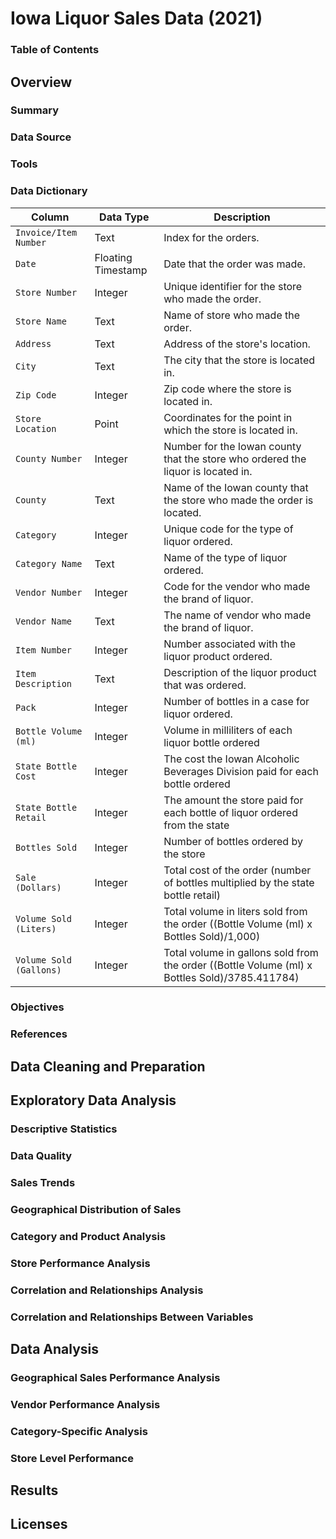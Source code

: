 # Iowa Liquor Sales Data (2021)
### Table of Contents


## Overview
### Summary
### Data Source
### Tools

### Data Dictionary
| Column       | Data Type       | Description                                                                      |
|-------------------|-------------|-----------------------------------------------------------------------------|
| `Invoice/Item Number`      | Text     | Index for the orders.                        |
| `Date`    | 	Floating Timestamp | Date that the order was made.     |
| `Store Number`      | Integer     | Unique identifier for the store who made the order.                |
| `Store Name`      | Text     | Name of store who made the order.                   |
| `Address`      | Text     | Address of the store's location.  |
| `City`   | Text   | The city that the store is located in.|
| `Zip Code` | Integer     | Zip code where the store is located in.           |
| `Store Location`      | Point     | Coordinates for the point in which the store is located in.|
| `County Number`      | Integer     | Number for the Iowan county that the store who ordered the liquor is located in.|
| `County`      | Text     | Name of the Iowan county that the store who made the order is located. |
| `Category`      | Integer     | Unique code for the type of liquor ordered.  |
| `Category Name`      | Text     | Name of the type of liquor ordered. |
| `Vendor Number`      | Integer     | Code for the vendor who made the brand of liquor.   |
| `Vendor Name`      | Text     | The name of vendor who made the brand of liquor.  |
| `Item Number`      | Integer     | Number associated with the liquor product ordered.  |
| `Item Description`      | Text     | Description of the liquor product that was ordered.   |
| `Pack`      | Integer     | Number of bottles in a case for liquor ordered.   |
| `Bottle Volume (ml)`      | Integer     |Volume in milliliters of each liquor bottle ordered   |
| `State Bottle Cost`      | Integer     | The cost the Iowan Alcoholic Beverages Division paid for each bottle ordered |
| `State Bottle Retail`      | Integer     | The amount the store paid for each bottle of liquor ordered from the state   |
| `Bottles Sold`      | Integer     | Number of bottles ordered by the store   |
| `Sale (Dollars)`      | Integer     | Total cost of the order (number of bottles multiplied by the state bottle retail)  |
| `Volume Sold (Liters)`      | Integer     |Total volume in liters sold from the order  ((Bottle Volume (ml) x Bottles Sold)/1,000)   |
| `Volume Sold (Gallons)`      | Integer     |Total volume in gallons sold from the order ((Bottle Volume (ml) x Bottles Sold)/3785.411784)  |



### Objectives

### References


## Data Cleaning and Preparation


## Exploratory Data Analysis

### Descriptive Statistics

### Data Quality

### Sales Trends

### Geographical Distribution of Sales

### Category and Product Analysis

### Store Performance Analysis


### Correlation and Relationships Analysis


### Correlation and Relationships Between Variables


## Data Analysis
### Geographical Sales Performance Analysis

### Vendor Performance Analysis

### Category-Specific Analysis

### Store Level Performance

## Results


## Licenses




